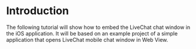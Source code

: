 # Introduction

The following tutorial will show how to embed the LiveChat chat window in the iOS application. It will be based on an example project of a simple application that opens LiveChat mobile chat window in Web View.